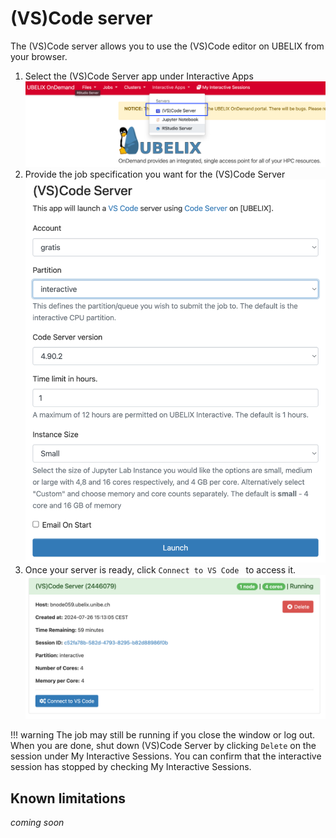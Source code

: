 # (VS)Code server

The (VS)Code server allows you to use the (VS)Code editor on UBELIX from your
browser.

1. Select the (VS)Code Server app under Interactive Apps
   ![ood codeserver](img/ood-codeserver.png)
2. Provide the job specification you want for the (VS)Code Server
   ![form-codeserver](img/form-codeserver.png)
3. Once your server is ready, click `Connect to VS Code ` to access it.
   ![connect-codeserver](img/connect-codeserver.png)

!!! warning
    The job may still be running if you close the window or log out. When you are done, shut down (VS)Code Server by clicking `Delete` on the session under My Interactive Sessions. You can confirm that the interactive session has stopped by checking My Interactive Sessions.

## Known limitations

*coming soon*
